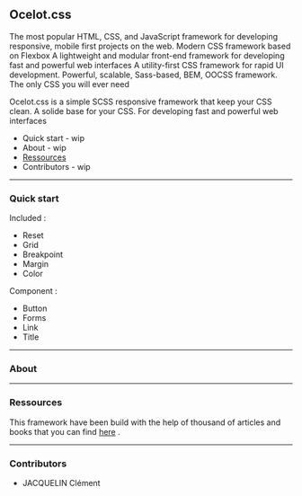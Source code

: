 ## Ocelot.css

The most popular HTML, CSS, and JavaScript framework for developing responsive, mobile first projects on the web. 
Modern CSS framework based on Flexbox 
A lightweight and modular front-end framework for developing fast and powerful web interfaces 
A utility-first CSS framework for rapid UI development. 
Powerful, scalable, Sass-based, BEM, OOCSS framework. 
The only CSS you will ever need 


Ocelot.css is a simple SCSS responsive framework that keep your CSS clean.
A solide base for your CSS.
For developing fast and powerful web interfaces 




* Quick start - wip
* About - wip
* [Ressources](/doc/ressources.md)
* Contributors - wip

---

### Quick start

Included :
- Reset
- Grid
- Breakpoint
- Margin
- Color

Component :
- Button
- Forms
- Link
- Title

---

### About

---

### Ressources

This framework have been build with the help of thousand of articles and books that you can find [here](#) .

---

### Contributors

- JACQUELIN Clément
